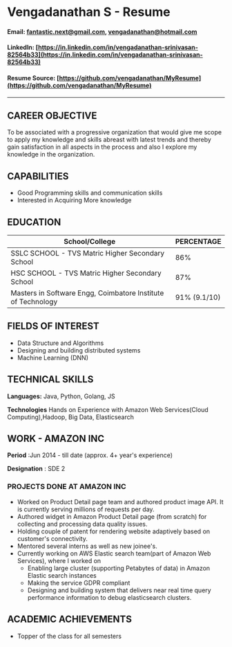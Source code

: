 # Vengadanathan S - Resume
#### Email: fantastic.next@gmail.com, vengadanathan@hotmail.com
#### LinkedIn: [https://in.linkedin.com/in/vengadanathan-srinivasan-82564b33](https://in.linkedin.com/in/vengadanathan-srinivasan-82564b33)
#### Resume Source: [https://github.com/vengadanathan/MyResume](https://github.com/vengadanathan/MyResume)

---

## CAREER OBJECTIVE

To be associated with a progressive organization that would give me scope to apply my knowledge and skills abreast with latest trends and thereby gain satisfaction in all aspects in the process and also I explore my knowledge in the organization.

## CAPABILITIES

* Good Programming skills and communication skills
* Interested in Acquiring More knowledge  

## EDUCATION

|School/College                                                 |PERCENTAGE     |
|---------------------------------------------------------------|---------------|
|SSLC SCHOOL - TVS Matric Higher Secondary School               | 86%           |         
|HSC SCHOOL - TVS Matric Higher Secondary School                | 87%           |                             
|Masters in Software Engg, Coimbatore Institute of Technology   | 91% (9.1/10)  |

## FIELDS OF INTEREST

* Data Structure and Algorithms
* Designing and building distributed systems
* Machine Learning (DNN)

## TECHNICAL SKILLS

**Languages:** Java, Python, Golang, JS

**Technologies** Hands on Experience with Amazon Web Services(Cloud Computing),Hadoop, Big Data, Elasticsearch

## WORK - AMAZON INC

**Period**           :Jun 2014 - till date (approx. 4+ year's experience)

**Designation**      : SDE 2

### PROJECTS DONE AT AMAZON INC

* Worked on Product Detail page team and authored product image API. It is currently serving millions of requests per day.
* Authored widget in Amazon Product Detail page (from scratch) for collecting and processing data quality issues.
* Holding couple of patent for rendering website adaptively based on customer's connectivity.
* Mentored several interns as well as new joinee's.
* Currently working on AWS Elastic search team(part of Amazon Web Services), where I worked on
  * Enabling large cluster (supporting Petabytes of data) in Amazon Elastic search instances
  * Making the service GDPR compliant
  * Designing and building system that delivers near real time query performance information to debug elasticsearch clusters.

## ACADEMIC ACHIEVEMENTS

* Topper of the class for all semesters